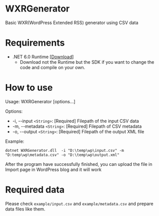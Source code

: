 # WXRGenerator

 Basic WXR(WordPress Extended RSS) generator using CSV data

# Requirements

* .NET 6.0 Runtime [[Download](https://dotnet.microsoft.com/ko-kr/download/dotnet/6.0)]
  * Download not the Runtime but the SDK if you want to change the code and compile on your own.

# How to use

Usage: WXRGenerator [options...]

Options:

* -i, --input `<String>`: [Required] Filepath of the input CSV data
* -m, --metadata `<String>`: [Required] Filepath of CSV metadata
* -o, --output `<String>`: [Required] Filepath of the output XML file

Example:

`dotnet WXRGenerator.dll  -i "D:\temp\wp\input.csv" -m "D:temp\wp\metadata.csv" -o "D:\temp\wp\output.xml"`

After the program have successfully finished, you can upload the file in Import page in WordPress blog and it will work

# Required data

Please check `example/input.csv` and `example/metadata.csv` and prepare data files like them.
